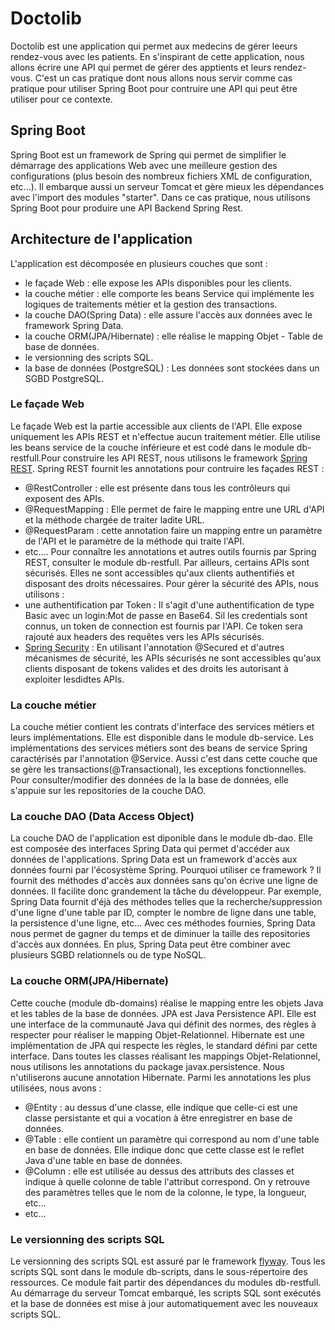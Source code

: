 Doctolib
==

Doctolib est une application qui permet aux medecins de gérer leeurs rendez-vous avec les patients.
En s'inspirant de cette application, nous allons écrire une API qui permet de gérer des apptients
et leurs rendez-vous. C'est un cas pratique dont nous allons nous servir comme cas pratique
pour utiliser Spring Boot pour contruire une API qui peut être utiliser pour ce contexte.

Spring Boot
-

Spring Boot est un framework de Spring qui permet de simplifier le démarrage des applications Web
avec une meilleure gestion des configurations (plus besoin des nombreux fichiers XML de configuration, etc...).
Il embarque aussi un serveur Tomcat et gère mieux les dépendances avec l'import des modules "starter".
Dans ce cas pratique, nous utilisons Spring Boot pour produire une API Backend Spring Rest.

Architecture de l'application
-

L'application est décomposée en plusieurs couches que sont :
* le façade Web : elle expose les APIs disponibles pour les clients.
* la couche métier : elle comporte les beans Service qui implémente les logiques de traitements métier et la gestion des transactions.
* la couche DAO(Spring Data) : elle assure l'accès aux données avec le framework Spring Data.
* la couche ORM(JPA/Hibernate) : elle réalise le mapping Objet - Table de base de données.
* le versionning des scripts SQL.
* la base de données (PostgreSQL) : Les données sont stockées dans un SGBD PostgreSQL.

### Le façade Web #


Le façade Web est la partie accessible aux clients de l'API. Elle expose uniquement les APIs REST et n'effectue aucun traitement métier.
Elle utilise les beans service  de la couche inférieure et est codé dans le module db-restfull.Pour construire les API REST, nous utilisons le framework
[Spring REST](https://projects.spring.io/spring-restdocs/ "link to Spring REST").
Spring REST fournit les annotations pour contruire les façades REST :
* @RestController : elle est présente dans tous les contrôleurs qui exposent des APIs.
* @RequestMapping : Elle permet de faire le mapping entre une URL d'API et la méthode chargée de traiter ladite URL.
* @RequestParam : cette annotation faire un mapping entre un paramètre de l'API et le paramètre de la méthode qui traite l'API.
* etc....
Pour connaître les annotations et autres outils fournis par Spring REST, consulter le module db-restfull.
Par ailleurs, certains APIs sont sécurisés. Elles ne sont accessibles qu'aux clients authentifiés et disposant des droits nécessaires.
Pour gérer la sécurité des APIs, nous utilisons :
* une authentification par Token : Il s'agit d'une authentification de type Basic avec un login:Mot de passe en Base64.
Sil les credentials sont connus, un token de connection est fournis par l'API. Ce token sera rajouté aux headers des requêtes vers les APIs sécurisés.
* [Spring Security](https://docs.spring.io/spring-security/site/docs/current/reference/htmlsingle/ "link to Spring Security") : En utilisant l'annotation @Secured et d'autres mécanismes de sécurité, les APIs sécurisés
ne sont accessibles qu'aux clients disposant de tokens valides et des droits les autorisant à exploiter lesdidtes APIs.

### La couche métier #

La couche métier contient les contrats d'interface des services métiers et leurs implémentations. Elle est disponible dans le module db-service.
Les implémentations des services métiers sont des beans de service Spring caractérisés par l'annotation
@Service.
Aussi c'est dans cette couche que se gère les transactions(@Transactional), les exceptions fonctionnelles.
Pour consulter/modifier des données de la la base de données, elle s'appuie sur les repositories de la couche DAO.


### La couche DAO (Data Access Object) #

La couche DAO de l'application est diponible dans le module db-dao.
Elle est composée des interfaces Spring Data qui permet d'accéder aux données de l'applications.
Spring Data est un framework d'accès aux données fourni par l'écosystème Spring. Pourquoi utiliser ce framework ?
Il fournit des méthodes d'accès aux données sans qu'on écrive une ligne de données. Il facilite donc grandement la tâche du développeur.
Par exemple, Spring Data fournit d'éjà des méthodes telles que la recherche/suppression d'une ligne d'une table par ID, compter le nombre de ligne
dans une table, la persistence d'une ligne, etc... Avec ces méthodes fournies, Spring Data nous permet de gagner du temps et de diminuer
la taille des repositories d'accès aux données. En plus, Spring Data peut être combiner avec plusieurs SGBD relationnels ou de type NoSQL.

### La couche ORM(JPA/Hibernate) #

Cette couche (module db-domains) réalise le mapping entre les objets Java et les tables de la base de données.
JPA est Java Persistence API. Elle est une interface de la communauté Java qui définit des normes, des règles
à respecter pour réaliser le mapping Objet-Relationnel.
Hibernate est une implémentation de JPA qui respecte les règles, le standard défini par cette interface.
Dans toutes les classes réalisant les mappings Objet-Relationnel, nous utilisons les annotations
du package javax.persistence. Nous n'utiliserons aucune annotation Hibernate. Parmi les annotations les plus utilisées, nous avons :
* @Entity : au dessus d'une classe, elle indique que celle-ci est une classe persistante et qui a vocation à être enregistrer en base de données.
* @Table : elle contient un paramètre qui correspond au nom d'une table en base de données. Elle indique donc que cette classe est le reflet Java d'une table en base de données.
* @Column : elle est utilisée au dessus des attributs des classes et indique à quelle colonne de table l'attribut correspond. On y retrouve des paramètres
telles que le nom de la colonne, le type, la longueur, etc...
* etc...

### Le versionning des scripts SQL #

Le versionning des scripts SQL est assuré par le framework [flyway](https://flywaydb.org "link to flyway").
Tous les scripts SQL sont dans le module db-scripts, dans le sous-répertoire des ressources.
Ce module fait partir des dépendances du modules db-restfull. Au démarrage du serveur Tomcat embarqué, les scripts SQL sont exécutés
et la base de données est mise à jour automatiquement avec les nouveaux scripts SQL.
